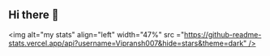 ## Hi there 👋
<img alt="my stats" align="left" width="47%" src ="https://github-readme-stats.vercel.app/api?username=Vipransh007&hide=stars&theme=dark" />

<!--
**vipransh007/Vipransh007** is a ✨ _special_ ✨ repository because its `README.md` (this file) appears on your GitHub profile.

Here are some ideas to get you started:

- 🔭 I’m currently working on ...
- 🌱 I’m currently learning ...
- 👯 I’m looking to collaborate on ...
- 🤔 I’m looking for help with ...
- 💬 Ask me about ...
- 📫 How to reach me: ...
- 😄 Pronouns: ...
- ⚡ Fun fact: ...
-->
